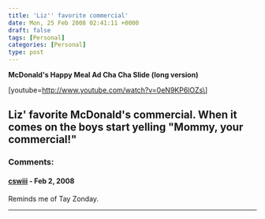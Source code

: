 ```yaml
---
title: 'Liz'' favorite commercial'
date: Mon, 25 Feb 2008 02:41:11 +0000
draft: false
tags: [Personal]
categories: [Personal]
type: post
---
```


**McDonald's Happy Meal Ad Cha Cha Slide (long version)**

\[youtube=http://www.youtube.com/watch?v=0eN9KP6lOZs\]

Liz' favorite McDonald's commercial. When it comes on the boys start yelling "Mommy, your commercial!"
---
### Comments:
#### [cswiii](http://jut.net/weblog "corey@wiw.org") - <time datetime="2008-02-26 10:21:32">Feb 2, 2008</time>

Reminds me of Tay Zonday.
<hr />
